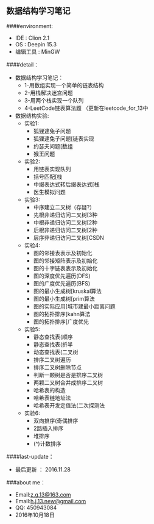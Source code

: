 数据结构学习笔记
--------
####environment:
* IDE       : Clion 2.1
* OS        : Deepin 15.3
* 编辑工具   : MinGW      　　

####detail：
* 数据结构学习笔记：
    * 1-用数组实现一个简单的链表结构
    * 2-用栈解决迷宫问题　　　
    * 3-用两个栈实现一个队列
    * 4-LeetCode链表算法题 （更新在leetcode_for_13中
* 数据结构实验:    
    * 实验1:    
        * 狐狸逮兔子问题    
        * 狐狸逮兔子问题[链表实现     
        * 约瑟夫问题[数组
        * 猴王问题   
    * 实验2:
        * 用链表实现队列    
        * 括号匹配[栈
        * 中缀表达式转后缀表达式[栈
        * 医生模拟问题
    * 实验3:
        * 中序建立二叉树（存疑?）    
        * 先根非递归访问二叉树[3种    
        * 中根非递归访问二叉树[2种   
        * 后根非递归访问二叉树[2种   
        * 层序非递归访问二叉树[CSDN
    * 实验4:
        * 图的邻接表表示及初始化
        * 图的邻接矩阵表示及初始化
        * 图的十字链表表示及初始化
        * 图的深度优先遍历(DFS)
        * 图的广度优先遍历(BFS)
        * 图的最小生成树[kruskal算法
        * 图的最小生成树[prim算法
        * 图的实际应用[城市建最小距离问题
        * 图的拓扑排序[kahn算法 
        * 图的拓扑排序[广度优先
    * 实验5:
        * 静态查找表(顺序
        * 静态查找表(折半
        * 动态查找表(二叉树
        * 排序二叉树遍历
        * 排序二叉树删除节点
        * 判断一颗树是否是排序二叉树
        * 两颗二叉树合并成排序二叉树
        * 哈希表的构造
        * 哈希表链地址法
        * 哈希表开发定值法(二次探测法
    * 实验6:
        * 双向排序(奇偶排序
        * 2路插入排序
        * 堆排序
        * (^)计数排序
    
####last-update：

* 最后更新 ： 2016.11.28

###about me：

* Email:z.g.13@163.com 
* Email:h.j.13.new@gmail.com
* QQ: 450943084   
* 2016年10月18日
